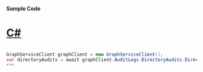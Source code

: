 #### Sample Code
# [C#](#tab/c-sharp)

```C#

GraphServiceClient graphClient = new GraphServiceClient();
var directoryAudits = await graphClient.AuditLogs.DirectoryAudits.DirectoryAudits.Request().GetAsync();
*** 

```